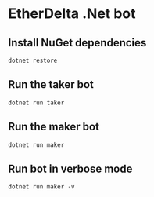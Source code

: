 # EtherDelta .Net bot #

## Install NuGet dependencies ##

`dotnet restore`

## Run the taker bot ##

`dotnet run taker`

## Run the maker bot ##

`dotnet run maker`

## Run bot in verbose mode ##

`dotnet run maker -v`
